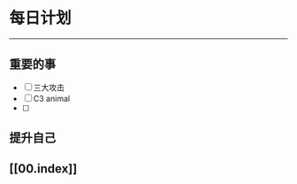 
# 每日计划
---
## 重要的事
- [ ]  三大攻击
- [ ]  C3 animal
- [ ]  



## 提升自己

  



## [[00.index]]










